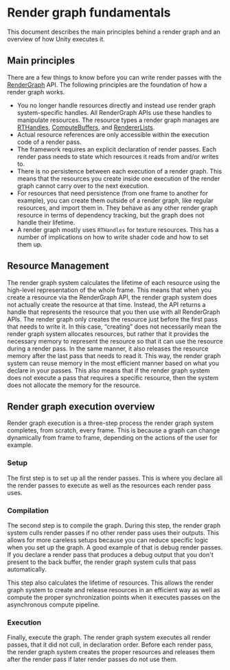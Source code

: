 # Render graph fundamentals

This document describes the main principles behind a render graph and an overview of how Unity executes it.

## Main principles

There are a few things to know before you can write render passes with the [RenderGraph](../api/UnityEngine.Experimental.Rendering.RenderGraphModule.RenderGraph.html) API. The following principles are the foundation of how a render graph works.

- You no longer handle resources directly and instead use render graph system-specific handles. All RenderGraph APIs use these handles to manipulate resources. The resource types a render graph manages are [RTHandles](rthandle-system.md), [ComputeBuffers](https://docs.unity3d.com/ScriptReference/ComputeBuffer.html), and [RendererLists](../api/UnityEngine.Experimental.Rendering.RendererList.html).
- Actual resource references are only accessible within the execution code of a render pass.
- The framework requires an explicit declaration of render passes. Each render pass needs to state which resources it reads from and/or writes to.
- There is no persistence between each execution of a render graph. This means that the resources you create inside one execution of the render graph cannot carry over to the next execution.
- For resources that need persistence (from one frame to another for example), you can create them outside of a render graph, like regular resources, and import them in. They behave as any other render graph resource in terms of dependency tracking, but the graph does not handle their lifetime.
- A render graph mostly uses `RTHandles` for texture resources. This has a number of implications on how to write shader code and how to set them up.

## Resource Management

The render graph system calculates the lifetime of each resource using the high-level representation of the whole frame. This means that when you create a resource via the RenderGraph API, the render graph system does not actually create the resource at that time. Instead, the API returns a handle that represents the resource that you then use with all RenderGraph APIs. The render graph only creates the resource just before the first pass that needs to write it. In this case, “creating” does not necessarily mean the render graph system allocates resources, but rather that it provides the necessary memory to represent the resource so that it can use the resource during a render pass. In the same manner, it also releases the resource memory after the last pass that needs to read it. This way, the render graph system can reuse memory in the most efficient manner based on what you declare in your passes. This also means that if the render graph system does not execute a pass that requires a specific resource, then the system does not allocate the memory for the resource.

## Render graph execution overview

Render graph execution is a three-step process the render graph system completes, from scratch, every frame. This is because a graph can change dynamically from frame to frame, depending on the actions of the user for example.

### Setup

The first step is to set up all the render passes. This is where you declare all the render passes to execute as well as the resources each render pass uses.

### Compilation

The second step is to compile the graph. During this step, the render graph system culls render passes if no other render pass uses their outputs. This allows for more careless setups because you can reduce specific logic when you set up the graph. A good example of that is debug render passes. If you declare a render pass that produces a debug output that you don't present to the back buffer, the render graph system culls that pass automatically.


This step also calculates the lifetime of resources. This allows the render graph system to create and release resources in an efficient way as well as compute the proper synchronization points when it executes passes on the asynchronous compute pipeline.

### Execution

Finally, execute the graph. The render graph system executes all render passes, that it did not cull, in declaration order. Before each render pass, the render graph system creates the proper resources and releases them after the render pass if later render passes do not use them.